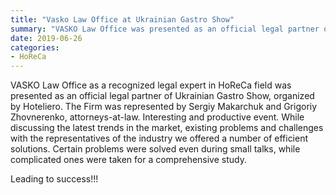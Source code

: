 ```yaml
---
title: "Vasko Law Office at Ukrainian Gastro Show"
summary: "VASKO Law Office was presented as an official legal partner of Ukrainian Gastro Show"
date: 2019-06-26
categories:
- HoReCa
---
```


VASKO Law Office as a recognized legal expert in HoReCa field was presented as an official legal partner of Ukrainian Gastro Show, organized by Hoteliero. The Firm was represented by Sergiy Makarchuk and Grigoriy Zhovnerenko, attorneys-at-law. Interesting and productive event. While discussing the latest trends in the market, existing problems and challenges with the representatives of the industry we offered a number of efficient solutions. Certain problems were solved even during small talks, while complicated ones were taken for a comprehensive study.

Leading to success!!!
